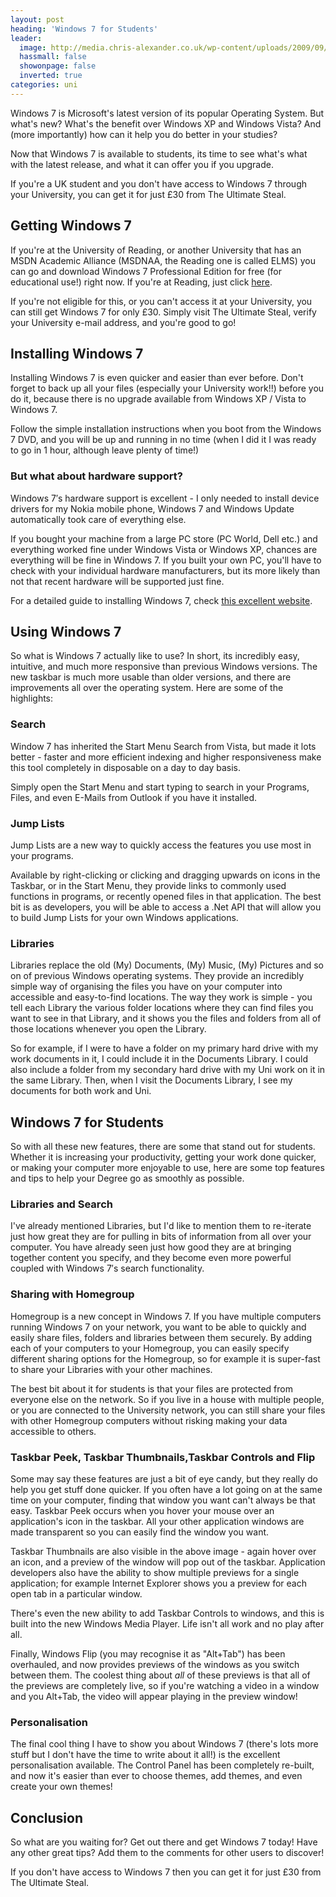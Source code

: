 ```yaml
---
layout: post
heading: 'Windows 7 for Students'
leader:
  image: http://media.chris-alexander.co.uk/wp-content/uploads/2009/09/win7-icon-medium.png
  hassmall: false
  showonpage: false
  inverted: true
categories: uni
---
```


Windows 7 is Microsoft's latest version of its popular Operating System. But what's new? What's the benefit over Windows XP and Windows Vista? And (more importantly) how can it help you do better in your studies?

Now that Windows 7 is available to students, its time to see what's what with the latest release, and what it can offer you if you upgrade.

If you're a UK student and you don't have access to Windows 7 through your University, you can get it for just £30 from The Ultimate Steal.

<!-- Replace missing image from http://media.chris-alexander.co.uk/wp-content/uploads/2009/09/win7-icon-medium.png -->

## Getting Windows 7

If you're at the University of Reading, or another University that has an MSDN Academic Alliance (MSDNAA, the Reading one is called ELMS) you can go and download Windows 7 Professional Edition for free (for educational use!) right now. If you're at Reading, just click [here](http://elms.sse.reading.ac.uk/).

If you're not eligible for this, or you can't access it at your University, you can still get Windows 7 for only £30. Simply visit The Ultimate Steal, verify your University e-mail address, and you're good to go!

## Installing Windows 7

Installing Windows 7 is even quicker and easier than ever before. Don't forget to back up all your files (especially your University work!!) before you do it, because there is no upgrade available from Windows XP / Vista to Windows 7.

Follow the simple installation instructions when you boot from the Windows 7 DVD, and you will be up and running in no time (when I did it I was ready to go in 1 hour, although leave plenty of time!)

### But what about hardware support?

Windows 7′s hardware support is excellent - I only needed to install device drivers for my Nokia mobile phone, Windows 7 and Windows Update automatically took care of everything else.

If you bought your machine from a large PC store (PC World, Dell etc.) and everything worked fine under Windows Vista or Windows XP, chances are everything will be fine in Windows 7. If you built your own PC, you'll have to check with your individual hardware manufacturers, but its more likely than not that recent hardware will be supported just fine.

For a detailed guide to installing Windows 7, check [this excellent website](https://support.microsoft.com/en-gb/products/windows?os=windows-10).

<!-- Replace missing image from http://media.chris-alexander.co.uk/wp-content/uploads/2009/09/desktop.png -->

## Using Windows 7

So what is Windows 7 actually like to use? In short, its incredibly easy, intuitive, and much more responsive than previous Windows versions. The new taskbar is much more usable than older versions, and there are improvements all over the operating system. Here are some of the highlights:

### Search

Window 7 has inherited the Start Menu Search from Vista, but made it lots better - faster and more efficient indexing and higher responsiveness make this tool completely in disposable on a day to day basis.

Simply open the Start Menu and start typing to search in your Programs, Files, and even E-Mails from Outlook if you have it installed.

<!-- Replace missing image from http://media.chris-alexander.co.uk/wp-content/uploads/2009/09/search.png -->

### Jump Lists

Jump Lists are a new way to quickly access the features you use most in your programs.

Available by right-clicking or clicking and dragging upwards on icons in the Taskbar, or in the Start Menu, they provide links to commonly used functions in programs, or recently opened files in that application. The best bit is as developers, you will be able to access a .Net API that will allow you to build Jump Lists for your own Windows applications.

<!-- Replace missing image from http://media.chris-alexander.co.uk/wp-content/uploads/2009/09/jump.png -->

### Libraries

Libraries replace the old (My) Documents, (My) Music, (My) Pictures and so on of previous Windows operating systems. They provide an incredibly simple way of organising the files you have on your computer into accessible and easy-to-find locations. The way they work is simple - you tell each Library the various folder locations where they can find files you want to see in that Library, and it shows you the files and folders from all of those locations whenever you open the Library.

So for example, if I were to have a folder on my primary hard drive with my work documents in it, I could include it in the Documents Library. I could also include a folder from my secondary hard drive with my Uni work on it in the same Library. Then, when I visit the Documents Library, I see my documents for both work and Uni.

<!-- Replace missing image from http://media.chris-alexander.co.uk/wp-content/uploads/2009/09/library.png -->

## Windows 7 for Students

So with all these new features, there are some that stand out for students. Whether it is increasing your productivity, getting your work done quicker, or making your computer more enjoyable to use, here are some top features and tips to help your Degree go as smoothly as possible.

### Libraries and Search

I've already mentioned Libraries, but I'd like to mention them to re-iterate just how great they are for pulling in bits of information from all over your computer. You have already seen just how good they are at bringing together content you specify, and they become even more powerful coupled with Windows 7′s search functionality.

<!-- Replace missing image from http://media.chris-alexander.co.uk/wp-content/uploads/2009/09/searchlib.png -->

### Sharing with Homegroup

Homegroup is a new concept in Windows 7. If you have multiple computers running Windows 7 on your network, you want to be able to quickly and easily share files, folders and libraries between them securely. By adding each of your computers to your Homegroup, you can easily specify different sharing options for the Homegroup, so for example it is super-fast to share your Libraries with your other machines.

The best bit about it for students is that your files are protected from everyone else on the network. So if you live in a house with multiple people, or you are connected to the University network, you can still share your files with other Homegroup computers without risking making your data accessible to others.

<!-- Replace missing image from http://media.chris-alexander.co.uk/wp-content/uploads/2009/09/homegroup.png -->

### Taskbar Peek, Taskbar Thumbnails,Taskbar Controls and Flip

Some may say these features are just a bit of eye candy, but they really do help you get stuff done quicker. If you often have a lot going on at the same time on your computer, finding that window you want can't always be that easy. Taskbar Peek occurs when you hover your mouse over an application's icon in the taskbar. All your other application windows are made transparent so you can easily find the window you want.

<!-- Replace missing image from http://media.chris-alexander.co.uk/wp-content/uploads/2009/09/peek.png -->

Taskbar Thumbnails are also visible in the above image - again hover over an icon, and a preview of the window will pop out of the taskbar. Application developers also have the ability to show multiple previews for a single application; for example Internet Explorer shows you a preview for each open tab in a particular window.

<!-- Replace missing image from http://media.chris-alexander.co.uk/wp-content/uploads/2009/09/thumbnail.png -->

There's even the new ability to add Taskbar Controls to windows, and this is built into the new Windows Media Player. Life isn't all work and no play after all.

<!-- Replace missing image from http://media.chris-alexander.co.uk/wp-content/uploads/2009/09/controls.png -->

Finally, Windows Flip (you may recognise it as "Alt+Tab") has been overhauled, and now provides previews of the windows as you switch between them. The coolest thing about *all* of these previews is that all of the previews are completely live, so if you're watching a video in a window and you Alt+Tab, the video will appear playing in the preview window!

<!-- Replace missing image from http://media.chris-alexander.co.uk/wp-content/uploads/2009/09/flip.png -->

### Personalisation

The final cool thing I have to show you about Windows 7 (there's lots more stuff but I don't have the time to write about it all!) is the excellent personalisation available. The Control Panel has been completely re-built, and now it's easier than ever to choose themes, add themes, and even create your own themes!

<!-- Replace missing image from http://media.chris-alexander.co.uk/wp-content/uploads/2009/09/personalise.png -->

## Conclusion

So what are you waiting for? Get out there and get Windows 7 today! Have any other great tips? Add them to the comments for other users to discover!

If you don't have access to Windows 7 then you can get it for just £30 from The Ultimate Steal. 
